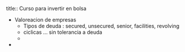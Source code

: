 title:: Curso para invertir en bolsa

- Valoreacion de empresas
	- Tipos de deuda : secured, unsecured, senior, facilities, revolving
	- ciclicas ... sin tolerancia a deuda
	-
-